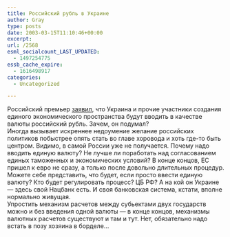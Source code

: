 ```yaml
---
title: Российский рубль в Украине
author: Gray
type: posts
date: 2003-03-15T11:10:46+00:00
excerpt:
url: /2568
esml_socialcount_LAST_UPDATED:
  - 1497254775
essb_cache_expire:
  - 1616498917
categories:
  - Uncategorized

---
```








Российский премьер <a href="http://www.korrespondent.net/main/66966" target="_blank">заявил</a>, что Украина и прочие участники создания единого экономического пространства будут вводить в качестве валюты российский рубль. Зачем, он подумал?  
Иногда вызывает искреннее недоумение желание российских политиков побыстрее опять стать во главе хоровода и хоть где-то быть центром. Видимо, в самой России уже не получается. Почему надо вводить единую валюту? Не лучше ли поработать над согласованием единых таможенных и экономических условий? В конце концов, ЕС пришел к евро не сразу, а только после довольно длительных процедур.  
Можете себе представить, что будет, если просто ввести единую валюту? Кто будет регулировать процесс? ЦБ РФ? А на кой он Украине &#8212; здесь свой Нацбанк есть. И своя банковская система, кстати, вполне нормально живущая.  
Упростить механизм расчетов между субьектами двух государств можно и без введения одной валюты &#8212; в конце концов, механизмы валютных расчетов существуют и там и тут. Нет, обязательно надо встать в позу хозяина в борделе&#8230;
